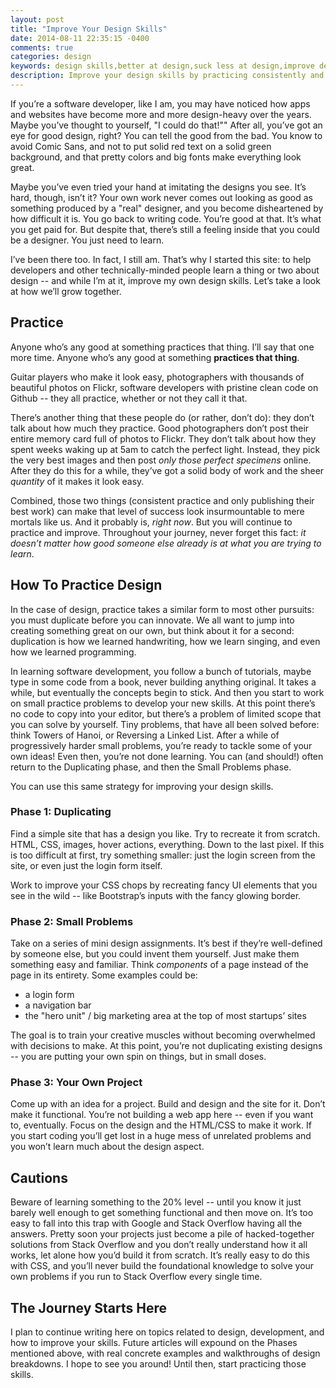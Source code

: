 ```yaml
---
layout: post
title: "Improve Your Design Skills"
date: 2014-08-11 22:35:15 -0400
comments: true
categories: design
keywords: design skills,better at design,suck less at design,improve design,design skills,web design
description: Improve your design skills by practicing consistently and recreating designs that you like.
---
```


If you’re a software developer, like I am, you may have noticed how apps and websites have become more and more design-heavy over the years. Maybe you’ve thought to yourself, "I could do that!"" After all, you’ve got an eye for good design, right? You can tell the good from the bad. You know to avoid Comic Sans, and not to put solid red text on a solid green background, and that pretty colors and big fonts make everything look great.

Maybe you’ve even tried your hand at imitating the designs you see. It’s hard, though, isn’t it? Your own work never comes out looking as good as something produced by a "real" designer, and you become disheartened by how difficult it is. You go back to writing code. You’re good at that. It’s what you get paid for. But despite that, there’s still a feeling inside that you could be a designer. You just need to learn.

I’ve been there too. In fact, I still am. That’s why I started this site: to help developers and other technically-minded people learn a thing or two about design -- and while I’m at it, improve my own design skills. Let’s take a look at how we’ll grow together.

Practice
--------

Anyone who’s any good at something practices that thing. I’ll say that one more time. Anyone who’s any good at something **practices that thing**.

Guitar players who make it look easy, photographers with thousands of beautiful photos on Flickr, software developers with pristine clean code on Github -- they all practice, whether or not they call it that.

There’s another thing that these people do (or rather, don’t do): they don’t talk about how much they practice. Good photographers don’t post their entire memory card full of photos to Flickr. They don’t talk about how they spent weeks waking up at 5am to catch the perfect light. Instead, they pick the very best images and then post *only those perfect specimens* online. After they do this for a while, they’ve got a solid body of work and the sheer *quantity* of it makes it look easy.

Combined, those two things (consistent practice and only publishing their best work) can make that level of success look insurmountable to mere mortals like us. And it probably is, *right now*. But you will continue to practice and improve. Throughout your journey, never forget this fact: *it doesn’t matter how good someone else already is at what you are trying to learn*.


How To Practice Design
----------------------

In the case of design, practice takes a similar form to most other pursuits: you must duplicate before you can innovate. We all want to jump into creating something great on our own, but think about it for a second: duplication is how we learned handwriting, how we learn singing, and even how we learned programming.

In learning software development, you follow a bunch of tutorials, maybe type in some code from a book, never building anything original. It takes a while, but eventually the concepts begin to stick. And then you start to work on small practice problems to develop your new skills. At this point there’s no code to copy into your editor, but there’s a problem of limited scope that you can solve by yourself. Tiny problems, that have all been solved before: think Towers of Hanoi, or Reversing a Linked List. After a while of progressively harder small problems, you’re ready to tackle some of your own ideas! Even then, you’re not done learning. You can (and should!) often return to the Duplicating phase, and then the Small Problems phase.

You can use this same strategy for improving your design skills.

### Phase 1: Duplicating

Find a simple site that has a design you like. Try to recreate it from scratch. HTML, CSS, images, hover actions, everything. Down to the last pixel. If this is too difficult at first, try something smaller: just the login screen from the site, or even just the login form itself.

Work to improve your CSS chops by recreating fancy UI elements that you see in the wild -- like Bootstrap’s inputs with the fancy glowing border.

### Phase 2: Small Problems

Take on a series of mini design assignments. It’s best if they’re well-defined by someone else, but you could invent them yourself. Just make them something easy and familiar. Think _components_ of a page instead of the page in its entirety. Some examples could be:

- a login form
- a navigation bar
- the "hero unit" / big marketing area at the top of most startups’ sites

The goal is to train your creative muscles without becoming overwhelmed with decisions to make. At this point, you’re not duplicating existing designs -- you are putting your own spin on things, but in small doses.

### Phase 3: Your Own Project

Come up with an idea for a project. Build and design and the site for it. Don’t make it functional. You’re not building a web app here -- even if you want to, eventually. Focus on the design and the HTML/CSS to make it work. If you start coding you’ll get lost in a huge mess of unrelated problems and you won’t learn much about the design aspect.


Cautions
--------

Beware of learning something to the 20% level -- until you know it just barely well enough to get something functional and then move on. It’s too easy to fall into this trap with Google and Stack Overflow having all the answers. Pretty soon your projects just become a pile of hacked-together solutions from Stack Overflow and you don’t really understand how it all works, let alone how you’d build it from scratch. It’s really easy to do this with CSS, and you’ll never build the foundational knowledge to solve your own problems if you run to Stack Overflow every single time.

The Journey Starts Here
-----------------------

I plan to continue writing here on topics related to design, development, and how to improve your skills. Future articles will expound on the Phases mentioned above, with real concrete examples and walkthroughs of design breakdowns. I hope to see you around! Until then, start practicing those skills.
